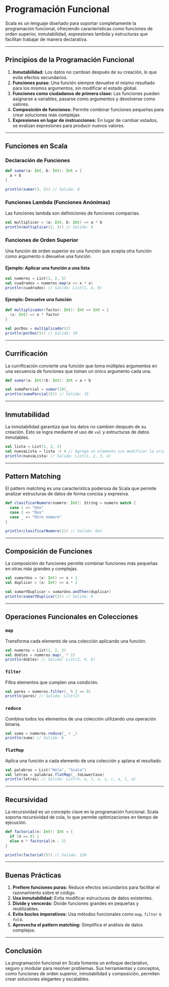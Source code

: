 # Programación Funcional

Scala es un lenguaje diseñado para soportar completamente la programación funcional, ofreciendo características como funciones de orden superior, inmutabilidad, expresiones lambda y estructuras que facilitan trabajar de manera declarativa.

---

## Principios de la Programación Funcional

1. **Inmutabilidad:** Los datos no cambian después de su creación, lo que evita efectos secundarios.
2. **Funciones puras:** Una función siempre devuelve el mismo resultado para los mismos argumentos, sin modificar el estado global.
3. **Funciones como ciudadanos de primera clase:** Las funciones pueden asignarse a variables, pasarse como argumentos y devolverse como valores.
4. **Composición de funciones:** Permite combinar funciones pequeñas para crear soluciones más complejas.
5. **Expresiones en lugar de instrucciones:** En lugar de cambiar estados, se evalúan expresiones para producir nuevos valores.

---

## Funciones en Scala

### Declaración de Funciones

```scala
def sumar(a: Int, b: Int): Int = {
  a + b
}

println(sumar(3, 5)) // Salida: 8
```

### Funciones Lambda (Funciones Anónimas)

Las funciones lambda son definiciones de funciones compactas.

```scala
val multiplicar = (a: Int, b: Int) => a * b
println(multiplicar(2, 3)) // Salida: 6
```

### Funciones de Orden Superior

Una función de orden superior es una función que acepta otra función como argumento o devuelve una función.

#### Ejemplo: Aplicar una función a una lista

```scala
val numeros = List(1, 2, 3)
val cuadrados = numeros.map(x => x * x)
println(cuadrados) // Salida: List(1, 4, 9)
```

#### Ejemplo: Devuelve una función

```scala
def multiplicador(factor: Int): Int => Int = {
  (x: Int) => x * factor
}

val porDos = multiplicador(2)
println(porDos(5)) // Salida: 10
```

---

## Currificación

La currificación convierte una función que toma múltiples argumentos en una secuencia de funciones que toman un único argumento cada una.

```scala
def sumar(a: Int)(b: Int): Int = a + b

val sumaParcial = sumar(10)_
println(sumaParcial(5)) // Salida: 15
```

---

## Inmutabilidad

La inmutabilidad garantiza que los datos no cambien después de su creación. Esto se logra mediante el uso de `val` y estructuras de datos inmutables.

```scala
val lista = List(1, 2, 3)
val nuevaLista = lista :+ 4 // Agrega un elemento sin modificar la original
println(nuevaLista) // Salida: List(1, 2, 3, 4)
```

---

## Pattern Matching

El pattern matching es una característica poderosa de Scala que permite analizar estructuras de datos de forma concisa y expresiva.

```scala
def clasificarNumero(numero: Int): String = numero match {
  case 1 => "Uno"
  case 2 => "Dos"
  case _ => "Otro número"
}

println(clasificarNumero(2)) // Salida: Dos
```

---

## Composición de Funciones

La composición de funciones permite combinar funciones más pequeñas en otras más grandes y complejas.

```scala
val sumarUno = (x: Int) => x + 1
val duplicar = (x: Int) => x * 2

val sumarYDuplicar = sumarUno.andThen(duplicar)
println(sumarYDuplicar(3)) // Salida: 8
```

---

## Operaciones Funcionales en Colecciones

### `map`

Transforma cada elemento de una colección aplicando una función.

```scala
val numeros = List(1, 2, 3)
val dobles = numeros.map(_ * 2)
println(dobles) // Salida: List(2, 4, 6)
```

### `filter`

Filtra elementos que cumplen una condición.

```scala
val pares = numeros.filter(_ % 2 == 0)
println(pares) // Salida: List(2)
```

### `reduce`

Combina todos los elementos de una colección utilizando una operación binaria.

```scala
val suma = numeros.reduce(_ + _)
println(suma) // Salida: 6
```

### `flatMap`

Aplica una función a cada elemento de una colección y aplana el resultado.

```scala
val palabras = List("Hola", "Scala")
val letras = palabras.flatMap(_.toLowerCase)
println(letras) // Salida: List(h, o, l, a, s, c, a, l, a)
```

---

## Recursividad

La recursividad es un concepto clave en la programación funcional. Scala soporta recursividad de cola, lo que permite optimizaciones en tiempo de ejecución.

```scala
def factorial(n: Int): Int = {
  if (n == 0) 1
  else n * factorial(n - 1)
}

println(factorial(5)) // Salida: 120
```

---

## Buenas Prácticas

1. **Prefiere funciones puras:** Reduce efectos secundarios para facilitar el razonamiento sobre el código.
2. **Usa inmutabilidad:** Evita modificar estructuras de datos existentes.
3. **Divide y vencerás:** Divide funciones grandes en pequeñas y reutilizables.
4. **Evita bucles imperativos:** Usa métodos funcionales como `map`, `filter` o `fold`.
5. **Aprovecha el pattern matching:** Simplifica el análisis de datos complejos.

---

## Conclusión

La programación funcional en Scala fomenta un enfoque declarativo, seguro y modular para resolver problemas. Sus herramientas y conceptos, como funciones de orden superior, inmutabilidad y composición, permiten crear soluciones elegantes y escalables.
